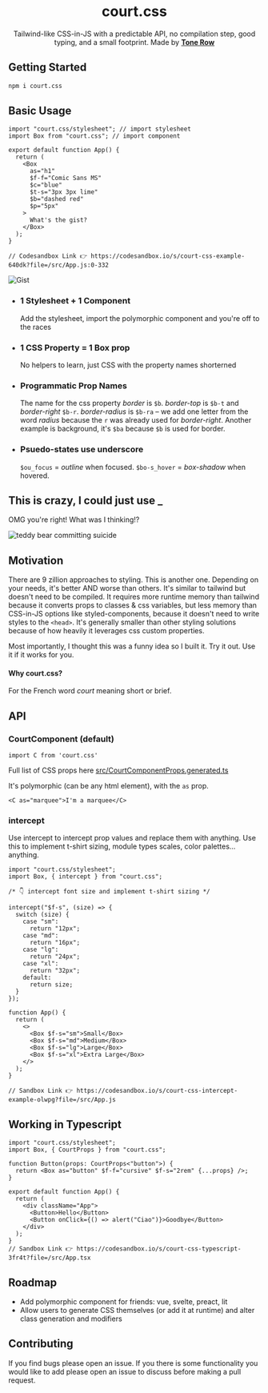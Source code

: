 <div align="center">
  
# court.css

Tailwind-like CSS-in-JS with a predictable API, no compilation step, good typing, and a small footprint.  Made by [**Tone Row**](https://twitter.com/tone_row_)
  


</div>

## Getting Started

```bash
npm i court.css
```

## Basic Usage
```tsx
import "court.css/stylesheet"; // import stylesheet
import Box from "court.css"; // import component

export default function App() {
  return (
    <Box
      as="h1"
      $f-f="Comic Sans MS"
      $c="blue"
      $t-s="3px 3px lime"
      $b="dashed red"
      $p="5px"
    >
      What's the gist?
    </Box>
  );
}

// Codesandbox Link 👉 https://codesandbox.io/s/court-css-example-640dk?file=/src/App.js:0-332
```

![Gist](https://i.ibb.co/dMbyLV2/Screen-Shot-2022-01-30-at-12-53-23-PM.png)

- ### 1 Stylesheet + 1 Component
  Add the stylesheet, import the polymorphic component and you're off to the races
- ### 1 CSS Property = 1 Box prop
  No helpers to learn, just CSS with the property names shorterned
- ### Programmatic Prop Names
  The name for the css property _border_ is `$b`. _border-top_ is `$b-t` and _border-right_ `$b-r`. _border-radius_ is `$b-ra` – we add one letter from the word _radius_ because the `r` was already used for _border-right_. Another example is background, it's `$ba` because `$b` is used for border.
- ### Psuedo-states use underscore
  `$ou_focus` = _outline_ when focused. `$bo-s_hover` = _box-shadow_ when hovered.

## This is crazy, I could just use **\_**

OMG you're right! What was I thinking!?

![teddy bear committing suicide](https://media0.giphy.com/media/vkwAeqMEUSaoU/giphy.gif?cid=ecf05e47ebd1a1jwry1bm2h6b354kegtp9poux67jg77vbfo&rid=giphy.gif&ct=g)

## Motivation

There are 9 zillion approaches to styling. This is another one. Depending on your needs, it's better AND worse than others. It's similar to tailwind but doesn't need to be compiled. It requires more runtime memory than tailwind because it converts props to classes & css variables, but less memory than CSS-in-JS options like styled-components, because it doesn't need to write styles to the `<head>`. It's generally smaller than other styling solutions because of how heavily it leverages css custom properties.

Most importantly, I thought this was a funny idea so I built it. Try it out. Use it if it works for you.

#### Why court.css?

For the French word _court_ meaning short or brief.

## API

### CourtComponent (default)

```
import C from 'court.css'
```
Full list of CSS props here [src/CourtComponentProps.generated.ts](src/CourtComponentProps.generated.ts)

It's polymorphic (can be any html element), with the `as` prop.
```
<C as="marquee">I'm a marquee</C>
```
### intercept

Use intercept to intercept prop values and replace them with anything. Use this to implement t-shirt sizing, module types scales, color palettes... anything.

```tsx
import "court.css/stylesheet";
import Box, { intercept } from "court.css";

/* 👇 intercept font size and implement t-shirt sizing */

intercept("$f-s", (size) => {
  switch (size) {
    case "sm":
      return "12px";
    case "md":
      return "16px";
    case "lg":
      return "24px";
    case "xl":
      return "32px";
    default:
      return size;
  }
});

function App() {
  return (
    <>
      <Box $f-s="sm">Small</Box>
      <Box $f-s="md">Medium</Box>
      <Box $f-s="lg">Large</Box>
      <Box $f-s="xl">Extra Large</Box>
    </>
  );
}

// Sandbox Link 👉 https://codesandbox.io/s/court-css-intercept-example-olwpg?file=/src/App.js
```

## Working in Typescript
```
import "court.css/stylesheet";
import Box, { CourtProps } from "court.css";

function Button(props: CourtProps<"button">) {
  return <Box as="button" $f-f="cursive" $f-s="2rem" {...props} />;
}

export default function App() {
  return (
    <div className="App">
      <Button>Hello</Button>
      <Button onClick={() => alert("Ciao")}>Goodbye</Button>
    </div>
  );
}
// Sandbox Link 👉 https://codesandbox.io/s/court-css-typescript-3fr4t?file=/src/App.tsx
```

## Roadmap

- Add polymorphic component for friends: vue, svelte, preact, lit
- Allow users to generate CSS themselves (or add it at runtime) and alter class generation and modifiers

## Contributing

If you find bugs please open an issue. If you there is some functionality you would like to add please open an issue to discuss before making a pull request.

